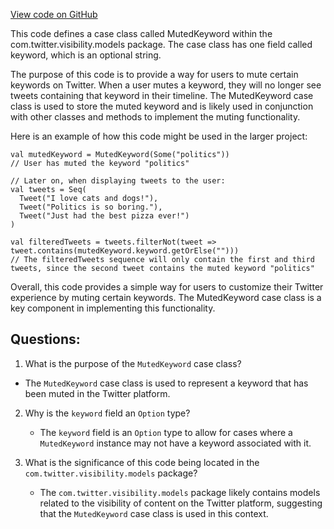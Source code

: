 [View code on GitHub](https://github.com/misbahsy/the-algorithm/visibilitylib/src/main/scala/com/twitter/visibility/models/MutedKeyword.scala)

This code defines a case class called MutedKeyword within the com.twitter.visibility.models package. The case class has one field called keyword, which is an optional string. 

The purpose of this code is to provide a way for users to mute certain keywords on Twitter. When a user mutes a keyword, they will no longer see tweets containing that keyword in their timeline. The MutedKeyword case class is used to store the muted keyword and is likely used in conjunction with other classes and methods to implement the muting functionality.

Here is an example of how this code might be used in the larger project:

```
val mutedKeyword = MutedKeyword(Some("politics"))
// User has muted the keyword "politics"

// Later on, when displaying tweets to the user:
val tweets = Seq(
  Tweet("I love cats and dogs!"),
  Tweet("Politics is so boring."),
  Tweet("Just had the best pizza ever!")
)

val filteredTweets = tweets.filterNot(tweet => tweet.contains(mutedKeyword.keyword.getOrElse("")))
// The filteredTweets sequence will only contain the first and third tweets, since the second tweet contains the muted keyword "politics"
```

Overall, this code provides a simple way for users to customize their Twitter experience by muting certain keywords. The MutedKeyword case class is a key component in implementing this functionality.
## Questions: 
 1. What is the purpose of the `MutedKeyword` case class?
   - The `MutedKeyword` case class is used to represent a keyword that has been muted in the Twitter platform.

2. Why is the `keyword` field an `Option` type?
   - The `keyword` field is an `Option` type to allow for cases where a `MutedKeyword` instance may not have a keyword associated with it.

3. What is the significance of this code being located in the `com.twitter.visibility.models` package?
   - The `com.twitter.visibility.models` package likely contains models related to the visibility of content on the Twitter platform, suggesting that the `MutedKeyword` case class is used in this context.